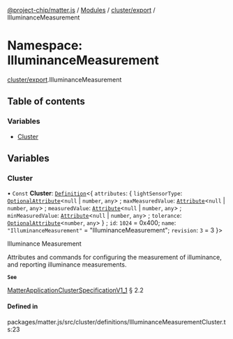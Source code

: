 [@project-chip/matter.js](../README.md) / [Modules](../modules.md) / [cluster/export](cluster_export.md) / IlluminanceMeasurement

# Namespace: IlluminanceMeasurement

[cluster/export](cluster_export.md).IlluminanceMeasurement

## Table of contents

### Variables

- [Cluster](cluster_export.IlluminanceMeasurement.md#cluster)

## Variables

### Cluster

• `Const` **Cluster**: [`Definition`](cluster_export.ClusterFactory.md#definition)<{ `attributes`: { `lightSensorType`: [`OptionalAttribute`](cluster_export.md#optionalattribute)<``null`` \| `number`, `any`\> ; `maxMeasuredValue`: [`Attribute`](cluster_export.md#attribute)<``null`` \| `number`, `any`\> ; `measuredValue`: [`Attribute`](cluster_export.md#attribute)<``null`` \| `number`, `any`\> ; `minMeasuredValue`: [`Attribute`](cluster_export.md#attribute)<``null`` \| `number`, `any`\> ; `tolerance`: [`OptionalAttribute`](cluster_export.md#optionalattribute)<`number`, `any`\>  } ; `id`: ``1024`` = 0x400; `name`: ``"IlluminanceMeasurement"`` = "IlluminanceMeasurement"; `revision`: ``3`` = 3 }\>

Illuminance Measurement

Attributes and commands for configuring the measurement of illuminance, and reporting illuminance measurements.

**`See`**

[MatterApplicationClusterSpecificationV1_1](../interfaces/spec_export.MatterApplicationClusterSpecificationV1_1.md) § 2.2

#### Defined in

packages/matter.js/src/cluster/definitions/IlluminanceMeasurementCluster.ts:23

